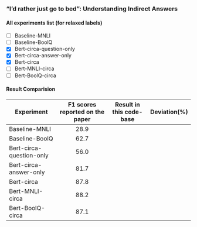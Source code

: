 ### “I’d rather just go to bed”: Understanding Indirect Answers

#### All experiments list (for relaxed labels) 
- [ ] Baseline-MNLI
- [ ] Baseline-BoolQ
- [x] Bert-circa-question-only 
- [x] Bert-circa-answer-only
- [x] Bert-circa
- [ ] Bert-MNLI-circa
- [ ] Bert-BoolQ-circa

#### Result Comparision

| Experiment | F1 scores reported on the paper | Result in this code-base | Deviation(%) |
| ----------- | :-----------: | :--------:|  :--------:|  
| Baseline-MNLI | 28.9 |  |
| Baseline-BoolQ | 62.7 | |
| Bert-circa-question-only  | 56.0 | |
| Bert-circa-answer-only | 81.7 | |
| Bert-circa | 87.8 | |
| Bert-MNLI-circa | 88.2 | |
| Bert-BoolQ-circa | 87.1 | |
